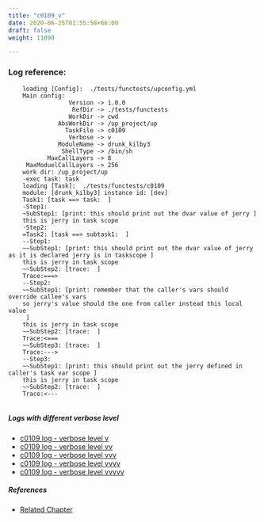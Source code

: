 ```yaml
---
title: "c0109_v"
date: 2020-06-25T01:55:58+66:00
draft: false
weight: 11090

---
```


### Log reference: <no value>

```
    loading [Config]:  ./tests/functests/upconfig.yml
    Main config:
                 Version -> 1.0.0
                  RefDir -> ./tests/functests
                 WorkDir -> cwd
              AbsWorkDir -> /up_project/up
                TaskFile -> c0109
                 Verbose -> v
              ModuleName -> drunk_kilby3
               ShellType -> /bin/sh
           MaxCallLayers -> 8
     MaxModuelCallLayers -> 256
    work dir: /up_project/up
    -exec task: task
    loading [Task]:  ./tests/functests/c0109
    module: [drunk_kilby3] instance id: [dev]
    Task1: [task ==> task:  ]
    -Step1:
    ~SubStep1: [print: this should print out the dvar value of jerry ]
    this is jerry in task scope
    -Step2:
    =Task2: [task ==> subtask1:  ]
    --Step1:
    ~~SubStep1: [print: this should print out the dvar value of jerry as it is declared jerry is in taskscope ]
    this is jerry in task scope
    ~~SubStep2: [trace:  ]
    Trace:===>
    --Step2:
    ~~SubStep1: [print: remember that the caller's vars should override callee's vars
    so jerry's value should the one from caller instead this local value
     ]
    this is jerry in task scope
    ~~SubStep2: [trace:  ]
    Trace:<===
    ~~SubStep3: [trace:  ]
    Trace:--->
    --Step3:
    ~~SubStep1: [print: this should print out the jerry defined in caller's task var scope ]
    this is jerry in task scope
    ~~SubStep2: [trace:  ]
    Trace:<---
    
```

##### Logs with different verbose level
* [c0109 log - verbose level v](../../logs/c0109_v)
* [c0109 log - verbose level vv](../../logs/c0109_vv)
* [c0109 log - verbose level vvv](../../logs/c0109_vvv)
* [c0109 log - verbose level vvvv](../../logs/c0109_vvvv)
* [c0109 log - verbose level vvvvv](../../logs/c0109_vvvvv)

##### References
* [Related Chapter](../../vars/c0109)

